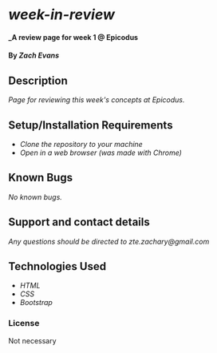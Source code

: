# _week-in-review_

#### _A review page for week 1 @ Epicodus

#### By _**Zach Evans**_

## Description

_Page for reviewing this week's concepts at Epicodus._

## Setup/Installation Requirements

* _Clone the repository to your machine_
* _Open in a web browser (was made with Chrome)_

## Known Bugs

_No known bugs._

## Support and contact details

_Any questions should be directed to zte.zachary@gmail.com_

## Technologies Used

* _HTML_
* _CSS_
* _Bootstrap_

### License

Not necessary
